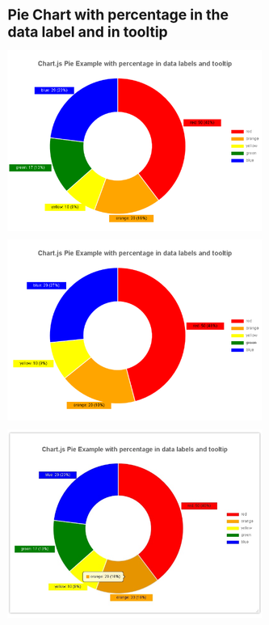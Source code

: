 # Pie Chart with percentage in the data label and in tooltip

![Pie Chart with Percentage in Datalables](https://raw.githubusercontent.com/thirukumaran13/chart.js/master/chartjspie_example.png)

![Pie Chart with Percentage in Datalables with Hidden data](https://raw.githubusercontent.com/thirukumaran13/chart.js/master/chartjspie_with_hidden_data.png)

![Pie Chart with Percentage in Tooltip](https://raw.githubusercontent.com/thirukumaran13/chart.js/master/chartjspie_example_tooltip.jpg)
